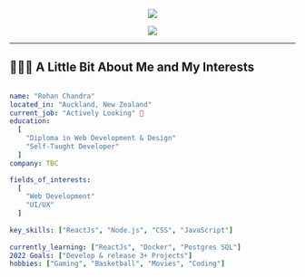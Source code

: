 <p align="center">
  <img src="https://capsule-render.vercel.app/api?text=👾Hey Everyone!👾&animation=fadeIn&type=waving&color=gradient&height=100"/>
</p>

<p align="center">
<img src="https://media4.giphy.com/media/977YesTjNfQC7vQiph/giphy.gif?cid=ecf05e47jgf1dx27q5c2uridng0f7i2f50toaqp98au7ac7a&rid=giphy.gif&ct=g" styl="max-width: 100%">
</p>

----

## 👨🏽‍💻 A Little Bit About Me and My Interests 

```yaml

name: "Rohan Chandra"
located_in: "Auckland, New Zealand"
current_job: "Actively Looking" 👀
education:
  [
    "Diploma in Web Development & Design"
    "Self-Taught Developer"
  ]
company: TBC

fields_of_interests:
  [
    "Web Development"
    "UI/UX"
  ]
  
key_skills: ["ReactJs", "Node.js", "CSS", "JavaScript"] 
  
currently_learning: ["ReactJs", "Docker", "Postgres SQL"]
2022 Goals: ["Develop & release 3+ Projects"]
hobbies: ["Gaming", "Basketball", "Movies", "Coding"]
```

<!-- - 👋 Hi, I’m Rohan Chandra
- 👀 I’m interested in building Websites
- 🌱 I’m currently learning HTML, CSS and JavaScript
- 💞️ I’m looking to collaborate on other Websites
- 📫 How to reach me https://www.linkedin.com/in/rohanschandra/ -->

<!---
RohanSChandra/RohanSChandra is a ✨ special ✨ repository because its `README.md` (this file) appears on your GitHub profile.
You can click the Preview link to take a look at your changes.
--->
